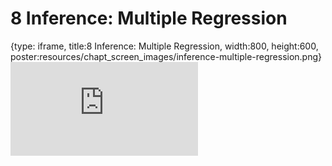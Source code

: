 # 8 Inference: Multiple Regression
 
{type: iframe, title:8 Inference: Multiple Regression, width:800, height:600, poster:resources/chapt_screen_images/inference-multiple-regression.png}
![](https://datatrail-jhu.github.io/09_dataanalysis/no_toc/inference-multiple-regression.html)
 

 
